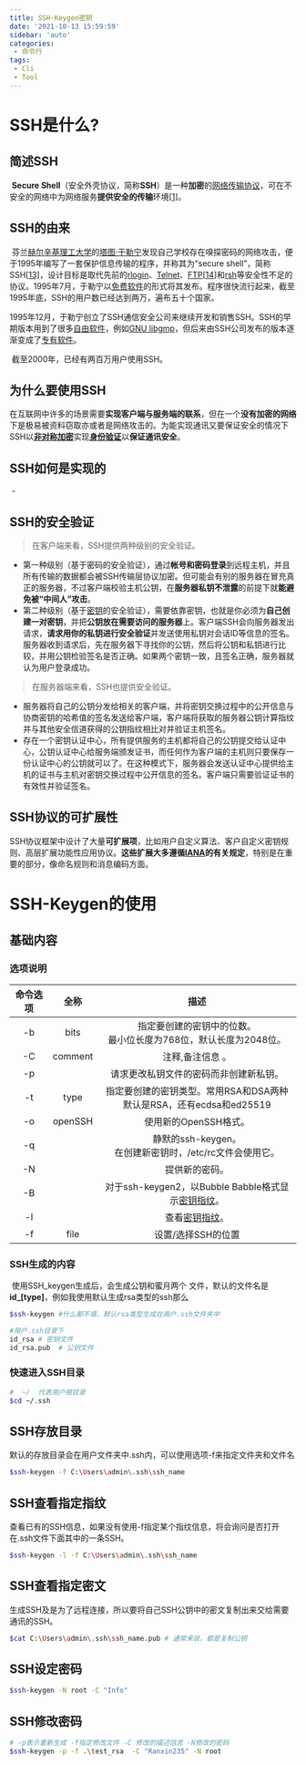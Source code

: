 ```yaml
---
title: SSH-Keygen密钥
date: '2021-10-13 15:59:59'
sidebar: 'auto'
categories:
 - 命令行
tags:
 - Cli
 - Tool
---
```


# SSH是什么?

## 简述SSH

​		**Secure Shell**（安全外壳协议，简称**SSH**）是一种**加密**的[网络传输协议](https://zh.wikipedia.org/wiki/网络传输协议)，可在不安全的网络中为网络服务**提供安全的传输**环境[[1\]](https://zh.wikipedia.org/wiki/Secure_Shell#cite_note-rfc4251-1)。

## SSH的由来

​		芬兰[赫尔辛基理工大学](https://zh.wikipedia.org/wiki/赫尔辛基理工大学)的[塔图·于勒宁](https://zh.wikipedia.org/wiki/塔图·于勒宁)发现自己学校存在嗅探密码的网络攻击，便于1995年编写了一套保护信息传输的程序，并称其为“secure shell”，简称SSH[[13\]](https://zh.wikipedia.org/wiki/Secure_Shell#cite_note-13)，设计目标是取代先前的[rlogin](https://zh.wikipedia.org/w/index.php?title=Rlogin&action=edit&redlink=1)、[Telnet](https://zh.wikipedia.org/wiki/Telnet)、[FTP](https://zh.wikipedia.org/wiki/FTP)[[14\]](https://zh.wikipedia.org/wiki/Secure_Shell#cite_note-14)和[rsh](https://zh.wikipedia.org/wiki/远程外壳)等安全性不足的协议。1995年7月，于勒宁以[免费软件](https://zh.wikipedia.org/wiki/免費軟體)的形式将其发布。程序很快流行起来，截至1995年底，SSH的用户数已经达到两万，遍布五十个国家。

​		1995年12月，于勒宁创立了SSH通信安全公司来继续开发和销售SSH。SSH的早期版本用到了很多[自由软件](https://zh.wikipedia.org/wiki/自由软件)，例如[GNU libgmp](https://zh.wikipedia.org/wiki/GNU多重精度运算库)，但后来由SSH公司发布的版本逐渐变成了[专有软件](https://zh.wikipedia.org/wiki/专有软件)。

​		截至2000年，已经有两百万用户使用SSH。

## 为什么要使用SSH

​		在互联网中许多的场景需要**实现客户端与服务端的联系**，但在一个**没有加密的网络**下是极易被资料窃取亦或者是网络攻击的。为能实现通讯又要保证安全的情况下SSH以[**非对称加密**](https://zh.wikipedia.org/wiki/非对称加密)实现[**身份验证**](https://zh.wikipedia.org/wiki/身份验证)以**保证通讯安全**。

## SSH如何是实现的

​		-

## SSH的安全验证

> 在客户端来看，SSH提供两种级别的安全验证。

- 第一种级别（基于密码的安全验证），通过**帐号和密码登录**到远程主机，并且所有传输的数据都会被SSH传输层协议加密。但可能会有别的服务器在冒充真正的服务器，不过客户端校验主机公钥，在**服务器私钥不泄露**的前提下就**能避免被“中间人”攻击**。
- 第二种级别（基于[密钥](https://zh.wikipedia.org/wiki/公开密钥加密)的安全验证），需要依靠密钥，也就是你必须为**自己创建一对密钥**，并把**公钥放在需要访问的服务器**上。客户端SSH会向服务器发出请求，**请求用你的私钥进行安全验证**并发送使用私钥对会话ID等信息的签名。服务器收到请求后，先在服务器下寻找你的公钥，然后将公钥和私钥进行比较，并用公钥检验签名是否正确。如果两个密钥一致，且签名正确，服务器就认为用户登录成功。

> 在服务器端来看，SSH也提供安全验证。

- 服务器将自己的公钥分发给相关的客户端，并将密钥交换过程中的公开信息与协商密钥的哈希值的签名发送给客户端，客户端将获取的服务器公钥计算指纹并与其他安全信道获得的公钥指纹相比对并验证主机签名。
- 存在一个密钥认证中心，所有提供服务的主机都将自己的公钥提交给认证中心，公钥认证中心给服务端颁发证书，而任何作为客户端的主机则只要保存一份认证中心的公钥就可以了。在这种模式下，服务器会发送认证中心提供给主机的证书与主机对密钥交换过程中公开信息的签名。客户端只需要验证证书的有效性并验证签名。

## SSH协议的可扩展性

​		SSH协议框架中设计了大量**可扩展项**，比如用户自定义算法、客户自定义密钥规则、高层扩展功能性应用协议。**这些扩展大多遵循[IANA](https://zh.wikipedia.org/wiki/IANA)的有关规定**，特别是在重要的部分，像命名规则和消息编码方面。

# SSH-Keygen的使用

## 基础内容

### 选项说明

|  命令选项   | 全称 |                             描述                             |
| :--------: | :---: | :----------------------------------------------------------: |
|  -b   | bits | 指定要创建的密钥中的位数。 <br />最小位长度为768位，默认长度为2048位。 |
| -C | comment |                         注释,备注信息 。                         |
|     -p     |  |            请求更改私钥文件的密码而非创建新私钥。            |
|     -t     | type |                    指定要创建的密钥类型。常用RSA和DSA两种<br />默认是RSA，还有ecdsa和ed25519                    |
|     -o     | openSSH |                    使用新的OpenSSH格式。                     |
|     -q     |  |   静默的ssh-keygen。 <br />在创建新密钥时，/etc/rc文件会使用它。   |
|     -N     |  |                        提供新的密码。                        |
|     -B     |  | 对于ssh-keygen2，以Bubble Babble格式显示[密钥指纹](https://zh.wikipedia.org/wiki/密钥指纹)。 |
|     -l     |  |   查看[密钥指纹](https://zh.wikipedia.org/wiki/密钥指纹)。   |
| -f | file | 设置/选择SSH的位置 |

### SSH生成的内容

​		使用SSH_keygen生成后，会生成公钥和蜜月两个 文件，默认的文件名是**id_[type]**，例如我使用默认生成rsa类型的ssh那么

```bash
$ssh-keygen #什么都不填，默认rsa类型生成在用户.ssh文件夹中

#用户.ssh目录下
id_rsa # 密钥文件
id_rsa.pub  # 公钥文件
```

### 快速进入SSH目录

```bash
#  ~/  代表用户根目录
$cd ~/.ssh
```

## SSH存放目录

​		默认的存放目录会在用户文件夹中.ssh内，可以使用选项-f来指定文件夹和文件名

```bash
$ssh-keygen -f C:\Users\admin\.ssh\ssh_name
```

## SSH查看指定指纹

​		查看已有的SSH信息，如果没有使用-f指定某个指纹信息，将会询问是否打开在.ssh文件下面其中的一条SSH。

```bash
$ssh-keygen -l -f C:\Users\admin\.ssh\ssh_name
```

## SSH查看指定密文

​		生成SSH及是为了远程连接，所以要将自己SSH公钥中的密文复制出来交给需要通讯的SSH。

```bash
$cat C:\Users\admin\.ssh\ssh_name.pub # 通常来说，都是复制公钥
```

## SSH设定密码

```bash
$ssh-keygen -N root -C "Info"
```

## SSH修改密码

```bash
# -p表示重新生成 -f指定修改文件 -C 修改的描述信息 -N修改的密码
$ssh-keygen -p -f .\test_rsa  -C "Ranxin235" -N root
```

